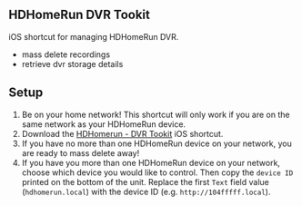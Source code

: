 ## HDHomeRun DVR Tookit
iOS shortcut for managing HDHomeRun DVR.
- mass delete recordings
- retrieve dvr storage details

## Setup
1. Be on your home network! This shortcut will only work if you are on the same network as your HDHomeRun device. 
1. Download the [HDHomerun - DVR Tookit](https://github.com/carlknutson/ios-shortcuts/raw/main/HDHomeRun%20DVR%20Toolkit/HDHomeRun%20DVR%20Toolkit%20-%201.0.1.shortcut) iOS shortcut.
1. If you have no more than one HDHomeRun device on your network, you are ready to mass delete away!
1. If you have you more than one HDHomeRun device on your network, choose which device you would like to control. Then copy the `device ID` printed on the bottom of the unit. Replace the first `Text` field value (`hdhomerun.local`) with the device ID (e.g. `http://104fffff.local`).